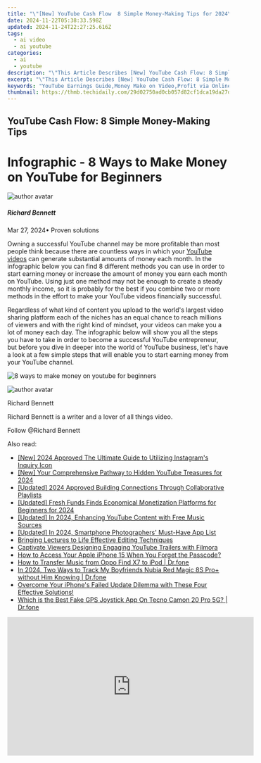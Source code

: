 ```yaml
---
title: "\"[New] YouTube Cash Flow  8 Simple Money-Making Tips for 2024\""
date: 2024-11-22T05:38:33.598Z
updated: 2024-11-24T22:27:25.616Z
tags:
  - ai video
  - ai youtube
categories:
  - ai
  - youtube
description: "\"This Article Describes [New] YouTube Cash Flow: 8 Simple Money-Making Tips for 2024\""
excerpt: "\"This Article Describes [New] YouTube Cash Flow: 8 Simple Money-Making Tips for 2024\""
keywords: "YouTube Earnings Guide,Money Make on Video,Profit via Online Channels,Earn Cash with Videos,Income From YouTube,Simple Earning Tips,Making Money Online"
thumbnail: https://thmb.techidaily.com/29d02750ad0cb057d82cf1dca19da27d5429074e0ee73dae3abc4f97673bc3bc.jpg
---
```


## YouTube Cash Flow: 8 Simple Money-Making Tips

# Infographic - 8 Ways to Make Money on YouTube for Beginners

![author avatar](https://images.wondershare.com/filmora/article-images/richard-bennett.jpg)

##### Richard Bennett

 Mar 27, 2024• Proven solutions

Owning a successful YouTube channel may be more profitable than most people think because there are countless ways in which your [YouTube videos](https://tools.techidaily.com/wondershare/filmora/download/) can generate substantial amounts of money each month. In the infographic below you can find 8 different methods you can use in order to start earning money or increase the amount of money you earn each month on YouTube. Using just one method may not be enough to create a steady monthly income, so it is probably for the best if you combine two or more methods in the effort to make your YouTube videos financially successful.

Regardless of what kind of content you upload to the world's largest video sharing platform each of the niches has an equal chance to reach millions of viewers and with the right kind of mindset, your videos can make you a lot of money each day. The infographic below will show you all the steps you have to take in order to become a successful YouTube entrepreneur, but before you dive in deeper into the world of YouTube business, let's have a look at a few simple steps that will enable you to start earning money from your YouTube channel.

![8 ways to make money on youtube for beginners](https://filmora.wondershare.com/youtube-video-editing/8-ways-to-make-money-on-youtube-for-beginners.jpg)

![author avatar](https://images.wondershare.com/filmora/article-images/richard-bennett.jpg)

Richard Bennett

Richard Bennett is a writer and a lover of all things video.

Follow @Richard Bennett

<ins class="adsbygoogle"
     style="display:block"
     data-ad-format="autorelaxed"
     data-ad-client="ca-pub-7571918770474297"
     data-ad-slot="1223367746"></ins>

<ins class="adsbygoogle"
     style="display:block"
     data-ad-client="ca-pub-7571918770474297"
     data-ad-slot="8358498916"
     data-ad-format="auto"
     data-full-width-responsive="true"></ins>

<span class="atpl-alsoreadstyle">Also read:</span>
<div><ul>
<li><a href="https://instagram-video-files.techidaily.com/new-2024-approved-the-ultimate-guide-to-utilizing-instagrams-inquiry-icon/"><u>[New] 2024 Approved The Ultimate Guide to Utilizing Instagram's Inquiry Icon</u></a></li>
<li><a href="https://youtube-webster.techidaily.com/our-comprehensive-pathway-to-hidden-youtube-treasures-for-2024/"><u>[New] Your Comprehensive Pathway to Hidden YouTube Treasures for 2024</u></a></li>
<li><a href="https://youtube-webster.techidaily.com/ed-2024-approved-building-connections-through-collaborative-playlists/"><u>[Updated] 2024 Approved Building Connections Through Collaborative Playlists</u></a></li>
<li><a href="https://youtube-webster.techidaily.com/ed-fresh-funds-finds-economical-monetization-platforms-for-beginners-for-2024/"><u>[Updated] Fresh Funds Finds Economical Monetization Platforms for Beginners for 2024</u></a></li>
<li><a href="https://youtube-webster.techidaily.com/ed-in-2024-enhancing-youtube-content-with-free-music-sources/"><u>[Updated] In 2024, Enhancing YouTube Content with Free Music Sources</u></a></li>
<li><a href="https://fox-access.techidaily.com/updated-in-2024-smartphone-photographers-must-have-app-list/"><u>[Updated] In 2024, Smartphone Photographers' Must-Have App List</u></a></li>
<li><a href="https://fox-helps.techidaily.com/bringing-lectures-to-life-effective-editing-techniques/"><u>Bringing Lectures to Life Effective Editing Techniques</u></a></li>
<li><a href="https://youtube-sure.techidaily.com/vate-viewers-designing-engaging-youtube-trailers-with-filmora/"><u>Captivate Viewers Designing Engaging YouTube Trailers with Filmora</u></a></li>
<li><a href="https://ios-unlock.techidaily.com/how-to-access-your-apple-iphone-15-when-you-forget-the-passcode-by-drfone-ios/"><u>How to Access Your Apple iPhone 15 When You Forget the Passcode?</u></a></li>
<li><a href="https://android-transfer.techidaily.com/how-to-transfer-music-from-oppo-find-x7-to-ipod-drfone-by-drfone-transfer-from-android-transfer-from-android/"><u>How to Transfer Music from Oppo Find X7 to iPod | Dr.fone</u></a></li>
<li><a href="https://android-location-track.techidaily.com/in-2024-two-ways-to-track-my-boyfriends-nubia-red-magic-8s-proplus-without-him-knowing-drfone-by-drfone-virtual-android/"><u>In 2024, Two Ways to Track My Boyfriends Nubia Red Magic 8S Pro+ without Him Knowing | Dr.fone</u></a></li>
<li><a href="https://os-tips.techidaily.com/1723620255746-overcome-your-iphones-failed-update-dilemma-with-these-four-effective-solutions/"><u>Overcome Your iPhone's Failed Update Dilemma with These Four Effective Solutions!</u></a></li>
<li><a href="https://fake-location.techidaily.com/which-is-the-best-fake-gps-joystick-app-on-tecno-camon-20-pro-5g-drfone-by-drfone-virtual-android/"><u>Which is the Best Fake GPS Joystick App On Tecno Camon 20 Pro 5G? | Dr.fone</u></a></li>
</ul></div>

<!-- affiliate ads begin -->
<iframe width="560" height="315" src="https://www.youtube.com/embed/PNw3Lb26wFA?si=5NR1XRVSp41EQYMy&autoplay=1" title="YouTube video player" frameborder="0" allow="accelerometer; autoplay; clipboard-write; encrypted-media; gyroscope; picture-in-picture; web-share" referrerpolicy="strict-origin-when-cross-origin" allowfullscreen></iframe>
<!-- affiliate ads end -->

